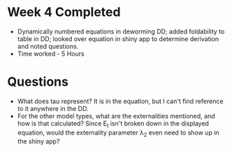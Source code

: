 # Week 4 Completed
* Dynamically numbered equations in deworming DD; added foldability to table in DD; looked over equation in shiny app to determine derivation and noted questions.
* Time worked - 5 Hours

# Questions
* What does tau represent? It is in the equation, but I can't find reference to it anywhere in the DD.
* For the other model types, what are the externalities mentioned, and how is that calculated? Since E<sub>t</sub> isn't broken down in the displayed equation, would the externality parameter &lambda;<sub>2</sub> even need to show up in the shiny app?
